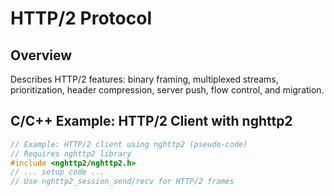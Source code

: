 # HTTP/2 Protocol

## Overview
Describes HTTP/2 features: binary framing, multiplexed streams, prioritization, header compression, server push, flow control, and migration.

## C/C++ Example: HTTP/2 Client with nghttp2
```c++
// Example: HTTP/2 client using nghttp2 (pseudo-code)
// Requires nghttp2 library
#include <nghttp2/nghttp2.h>
// ... setup code ...
// Use nghttp2_session_send/recv for HTTP/2 frames
```
